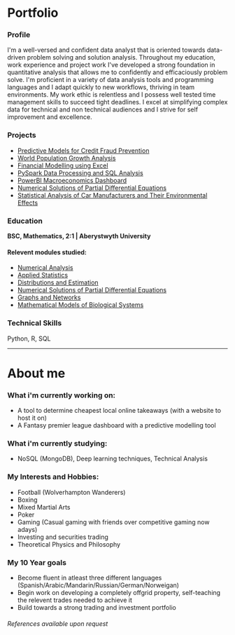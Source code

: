 # Portfolio

### Profile
I'm a well-versed and confident data analyst that is oriented towards data-driven problem solving and solution analysis. Throughout my education, work experience and project work I've developed a strong foundation in quantitative analysis that allows me to confidently and efficaciously problem solve. I'm proficient in a variety of data analysis tools and programming languages and I adapt quickly to new workflows, thriving in team environments. My work ethic is relentless and I possess well tested time management skills to succeed tight deadlines. I excel at simplifying complex data for technical and non technical audiences and I strive for self improvement and excellence.

### Projects
- [Predictive Models for Credit Fraud Prevention ](https://html-preview.github.io/?url=https://github.com/GHtjm/GHtjm.github.io/blob/main/creditcardfraudknit.html)
- [World Population Growth Analysis]()
- [Financial Modelling using Excel]() 
- [PySpark Data Processing and SQL Analysis]()
- [PowerBI Macroeconomics Dashboard]() 
- [Numerical Solutions of Partial Differential Equations](https://github.com/GHtjm/GHtjm.github.io/blob/main/NUMERICAL%20PDEs.pdf) 
- [Statistical Analysis of Car Manufacturers and Their Environmental Effects]()

### Education
**BSC, Mathematics, 2:1 | Aberystwyth University**
#### Relevent modules studied:
- [Numerical Analysis](https://www.aber.ac.uk/en/modules/deptcurrent/MA25220/)
- [Applied Statistics](https://www.aber.ac.uk/en/modules/deptcurrent/MA26600/AB1/)
- [Distributions and Estimation](https://www.aber.ac.uk/en/modules/deptcurrent/MA26010/AB1/)
- [Numerical Solutions of Partial Differential Equations](https://www.aber.ac.uk/en/modules/2021/MA34710/)
- [Graphs and Networks](https://www.aber.ac.uk/en/modules/deptcurrent/MA32410/AB2/)
- [Mathematical Models of Biological Systems](https://www.aber.ac.uk/en/modules/2022/MA34810/)

### Technical Skills
Python, R, SQL

<hr size=20>

# About me

### What i'm currently working on:
- A tool to determine cheapest local online takeaways (with a website to host it on)
- A Fantasy premier league dashboard with a predictive modelling tool

### What i'm currently studying: 
- NoSQL (MongoDB), Deep learning techniques, Technical Analysis

### My Interests and Hobbies: 
- Football (Wolverhampton Wanderers)
- Boxing
- Mixed Martial Arts
- Poker
- Gaming (Casual gaming with friends over competitive gaming now adays)
- Investing and securities trading
- Theoretical Physics and Philosophy

### My 10 Year goals
- Become fluent in atleast three different languages (Spanish/Arabic/Mandarin/Russian/German/Norweigan)
- Begin work on developing a completely offgrid property, self-teaching the relevent trades needed to achieve it
- Build towards a strong trading and investment portfolio 
###### References available upon request


